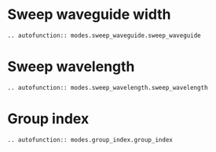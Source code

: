 
# Sweep waveguide width


```eval_rst
.. autofunction:: modes.sweep_waveguide.sweep_waveguide
```

# Sweep wavelength


```eval_rst
.. autofunction:: modes.sweep_wavelength.sweep_wavelength

```


# Group index


```eval_rst
.. autofunction:: modes.group_index.group_index
```
